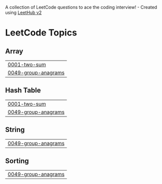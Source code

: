 A collection of LeetCode questions to ace the coding interview! - Created using [LeetHub v2](https://github.com/arunbhardwaj/LeetHub-2.0)
<!---LeetCode Topics Start-->
# LeetCode Topics
## Array
|  |
| ------- |
| [0001-two-sum](https://github.com/Kargichauhan/DSA/tree/master/0001-two-sum) |
| [0049-group-anagrams](https://github.com/Kargichauhan/DSA/tree/master/0049-group-anagrams) |
## Hash Table
|  |
| ------- |
| [0001-two-sum](https://github.com/Kargichauhan/DSA/tree/master/0001-two-sum) |
| [0049-group-anagrams](https://github.com/Kargichauhan/DSA/tree/master/0049-group-anagrams) |
## String
|  |
| ------- |
| [0049-group-anagrams](https://github.com/Kargichauhan/DSA/tree/master/0049-group-anagrams) |
## Sorting
|  |
| ------- |
| [0049-group-anagrams](https://github.com/Kargichauhan/DSA/tree/master/0049-group-anagrams) |
<!---LeetCode Topics End-->